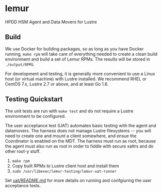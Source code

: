 # lemur
HPDD HSM Agent and Data Movers for Lustre

## Build

We use Docker for building packages, so as long as you have Docker running,
`make rpm` will take care of everything needed to create a clean build
environment and build a set of Lemur RPMs. The results will be stored in
`./output/RPMS`.

For development and testing, it is generally more convenient to use a Linux host
(or virtual machine) with Lustre installed. We recommend RHEL or CentOS 7.x,
Lustre 2.7 or above, and at least Go 1.6.


## Testing Quickstart

The unit tests are run with `make test` and do not require a Lustre environment
to be configured.

The user acceptance test (UAT) automates basic testing with the agent and
datamovers. The harness does not manage Lustre filesystems -- you will need to
create one and mount a client somewhere, and ensue the Coordinator is enabled on
the MDT. The harness must run as root, because the agent must also run as root in
order to fiddle with secure xattrs and do other root-y stuff.


1. `make rpm`
1. Copy built RPMs to Lustre client host and install them
1. `sudo /usr/libexec/lemur-testing/lemur-uat-runner`

Set [uat/README.md](uat/README.md) for more details on running and confgiuring the user acceptance tests.
